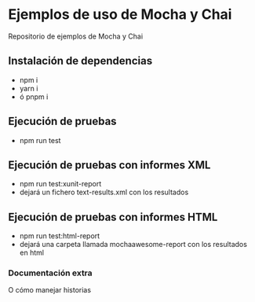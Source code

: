# Ejemplos de uso de Mocha y Chai

Repositorio de ejemplos de Mocha y Chai

## Instalación de dependencias
- npm i
- yarn i
- ó pnpm i
## Ejecución de pruebas
- npm run test

## Ejecución de pruebas con informes XML
- npm run test:xunit-report
- dejará un fichero text-results.xml con los resultados
## Ejecución de pruebas con informes HTML
- npm run test:html-report
- dejará una carpeta llamada mochaawesome-report con los resultados en html

### Documentación extra

O cómo manejar historias
